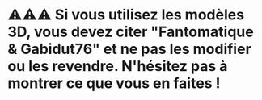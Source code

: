 # ⚠️⚠️⚠️ Si vous utilisez les modèles 3D, vous devez citer "Fantomatique & Gabidut76" et ne pas les modifier ou les revendre. N'hésitez pas à montrer ce que vous en faites !
